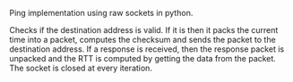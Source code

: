 Ping implementation using raw sockets in python. 

Checks if the destination address is valid. If it is then it packs the current time into a packet, computes the checksum and sends the 
packet to the destination address. If a response is received, then the response packet is unpacked and the RTT is computed by getting
the data from the packet. The socket is closed at every iteration. 
